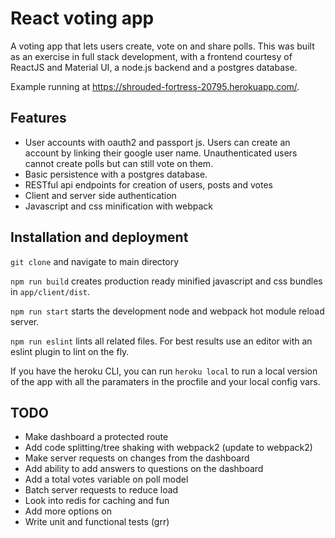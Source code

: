 # React voting app

A voting app that lets users create, vote on and share polls.
This was built as an exercise in full stack development, with a frontend courtesy of ReactJS and Material UI, a node.js backend and a postgres database.

Example running at <a href="https://shrouded-fortress-20795.herokuapp.com/" target="_blank">https://shrouded-fortress-20795.herokuapp.com/</a>.

## Features

* User accounts with oauth2 and passport js. Users can create an account by linking their google user name. Unauthenticated users cannot create polls but can still vote on them.
* Basic persistence with a postgres database.
* RESTful api endpoints for creation of users, posts and votes
* Client and server side authentication
* Javascript and css minification with webpack

## Installation and deployment

`git clone` and navigate to main directory

`npm run build` creates production ready minified javascript and css bundles in `app/client/dist`.

`npm run start` starts the development node and webpack hot module reload server.

`npm run eslint` lints all related files. For best results use an editor with an eslint plugin to lint on the fly.

If you have the heroku CLI, you can run `heroku local` to run a local version of the app with all the paramaters in the procfile and your local config vars.

## TODO

* Make dashboard a protected route
* Add code splitting/tree shaking with webpack2 (update to webpack2)
* Make server requests on changes from the dashboard
* Add  ability to add answers to questions on the dashboard
* Add a total votes variable on poll model
* Batch server requests to reduce load
* Look into redis for caching and fun
* Add more options on
* Write unit and functional tests (grr)
